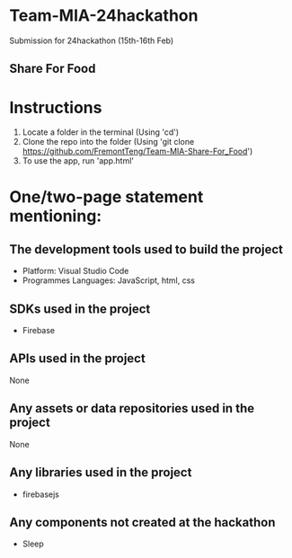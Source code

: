 # Team-MIA-24hackathon
Submission for 24hackathon (15th-16th Feb)

## Share For Food

# Instructions
1) Locate a folder in the terminal (Using 'cd')
2) Clone the repo into the folder (Using 'git clone https://github.com/FremontTeng/Team-MIA-Share-For_Food')
3) To use the app, run 'app.html'

# One/two-page statement mentioning:
## The development tools used to build the project
- Platform: Visual Studio Code
- Programmes Languages: JavaScript, html, css
## SDKs used in the project
- Firebase
## APIs used in the project
None
## Any assets or data repositories used in the project
None
## Any libraries used in the project
- firebasejs
## Any components not created at the hackathon
- Sleep

